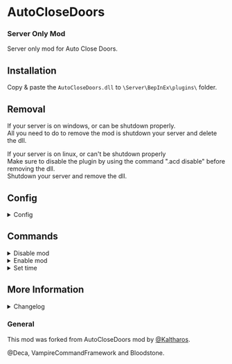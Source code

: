 # AutoCloseDoors
### Server Only Mod
Server only mod for Auto Close Doors.

## Installation
Copy & paste the `AutoCloseDoors.dll` to `\Server\BepInEx\plugins\` folder.

## Removal
If your server is on windows, or can be shutdown properly.\
All you need to do to remove the mod is shutdown your server and delete the dll.

If your server is on linux, or can't be shutdown properly\
Make sure to disable the plugin by using the command ".acd disable" before removing the dll.\
Shutdown your server and remove the dll.

## Config
<details>
<summary>Config</summary>

- `Enable Auto Close Doors` [default `true`]\
Switch on/off auto close for doors.
- `Auto Close Timer` [default `2.0`]\
How many second(s) to wait before door is automatically closed.

</details>

## Commands

<details>
<summary>Disable mod</summary>

`.acd disable`

Revert all doors in the game world to not close automatically (admin only).

</details>

<details>
<summary>Enable mod</summary>

`.acd enable`

Enable the mod to close the doors after X seconds (admin only).

</details>

<details>
<summary>Set time</summary>

`.acd time <seconds>`

Changes the auto close timer on the fly (admin only).

</details>

## More Information
<details>
<summary>Changelog</summary>

`2.0.2`
- Removed "Always Auto Close Doors" option
- Added .acd time <seconds> command to change the close timer on thy fly
- State (enabled/disabled) and timer saved to config if using the commands
- Added fix for linux/wine servers to use the config values correctly
- Removed Bloodstone reload function for this mod since it's not necessary due to the commands
- Bugfixes

`2.0.1`
- Thunderstroe Release for v2.0.1

`2.0.0`
- Initial Release for v2.0.0

</details>

### General

This mod was forked from AutoCloseDoors mod by [@Kaltharos](https://github.com/Kaltharos/AutoCloseDoors/tree/master).

@Deca, VampireCommandFramework and Bloodstone.

</details>